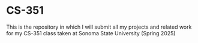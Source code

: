 # CS-351
This is the repository in which I will submit all my projects and related work for my CS-351 class taken at Sonoma State University (Spring 2025)
